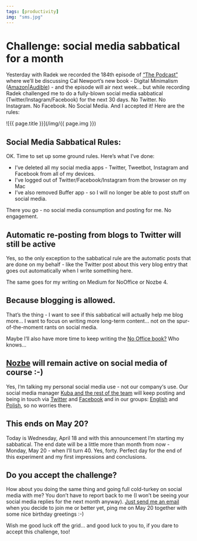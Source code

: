 ```yaml
---
tags: [productivity]
img: "sms.jpg"
---
```


# Challenge: social media sabbatical for a month

Yesterday with Radek we recorded the 184th episode of [“The Podcast”][p] where we’ll be discussing Cal Newport’s new book - Digital Minimalism ([Amazon](https://www.amazon.com/dp/0525536515?tag=sliwinski-20)|[Audible](https://www.audible.com/pd/0241387779?tag=sliwinski-20)) - and the episode will air next week... but while recording Radek challenged me to do a fully-blown social media sabbatical (Twitter/Instagram/Facebook) for the next 30 days. No Twitter. No Instagram. No Facebook. No Social Media. And I accepted it! Here are the rules:
 
<!--More-->

![{{ page.title }}](/img/{{ page.img }})

## Social Media Sabbatical Rules:

OK. Time to set up some ground rules. Here’s what I’ve done:

- I’ve deleted all my social media apps - Twitter, Tweetbot, Instagram and Facebook from all of my devices.
- I’ve logged out of Twitter/Facebook/Instagram from the browser on my Mac
- I’ve also removed Buffer app - so I will no longer be able to post stuff on social media.

There you go - no social media consumption and posting for me. No engagement.

## Automatic re-posting from blogs to Twitter will still be active

Yes, so the only exception to the sabbatical rule are the automatic posts that are done on my behalf - like the Twitter post about this very blog entry that goes out automatically when I write something here.

The same goes for my writing on Medium for NoOffice or Nozbe 4.

## Because blogging is allowed.

That’s the thing - I want to see if this sabbatical will actually help me blog more... I want to focus on writing more long-term content... not on the spur-of-the-moment rants on social media.

Maybe I‘ll also have more time to keep writing the [No Office book?](https://NoOffice.org/) Who knows...

## [Nozbe][n] will remain active on social media of course :-)

Yes, I‘m talking my personal social media use - not our company‘s use. Our social media manager [Kuba and the rest of the team](https://nozbe.com/about) will keep posting and being in touch via [Twitter](https://twitter.com/Nozbe) and [Facebook](https://facebook.com/Nozbe) and in our groups: [English](https://Nozbe.com/community) and [Polish](https://Nozbe.com/grupa), so no worries there.

## This ends on May 20?

Today is Wednesday, April 18 and with this announcement I’m starting my sabbatical. The end date will be a little more than month from now - Monday, May 20 - when I’ll turn 40. Yes, forty. Perfect day for the end of this experiment and my first impressions and conclusions.

## Do you accept the challenge?

How about you doing the same thing and going full cold-turkey on social media with me? You don’t have to report back to me (I won’t be seeing your social media replies for the next month anyway). [Just send me an email](/contact) when you decide to join me or better yet, ping me on May 20 together with some nice birthday greetings :-)

Wish me good luck off the grid... and good luck to you to, if you dare to accept this challenge, too!


[n]: https://nozbe.com/
[p]: https://thepodcast.fm/